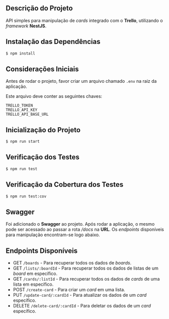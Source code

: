 ## Descrição do Projeto

API simples para manipulação de *cards* integrado com o **Trello**, utilizando o *framework* **NestJS**.


## Instalação das Dependências

```bash
$ npm install
```

## Considerações Iniciais

Antes de rodar o projeto, favor criar um arquivo chamado `.env` na raiz da aplicação.

Este arquivo deve conter as seguintes chaves:

```
TRELLO_TOKEN
TRELLO_API_KEY
TRELLO_API_BASE_URL
```

## Inicialização do Projeto

```bash
$ npm run start
```

## Verificação dos Testes

```bash
$ npm run test
```

## Verificação da Cobertura dos Testes

```bash
$ npm run test:cov
```

## Swagger

Foi adicionado o **Swagger** ao projeto. Após rodar a aplicação, o mesmo pode ser acessado ao passar a rota */docs* na **URL**. Os *endpoints* disponíveis para manipulação encontram-se logo abaixo.

## Endpoints Disponíveis

- GET `/boards` - Para recuperar todos os dados de *boards*.
- GET `/lists/:boardId` - Para recuperar todos os dados de listas de um *board* em específico.
- GET `/cards/:listId` - Para recuperar todos os dados de *cards* de uma lista em específico.
- POST `/create-card` - Para criar um *card* em uma lista.
- PUT `/update-card/:cardId` - Para atualizar os dados de um *card* específico.
- DELETE `/delete-card/:cardId` - Para deletar os dados de um *card* específico.
